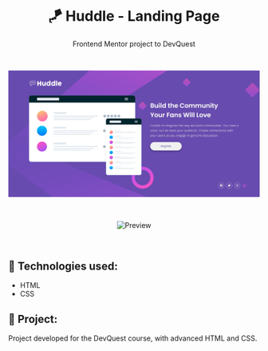 <h1 align="center">🪁 Huddle - Landing Page</h1>
<p align="center">Frontend Mentor project to DevQuest</p>

<br>

<p align="center">
  <img alt="Preview" src=".github/Screen1.jpg" width="auto">
</p>

<br>

<p align="center">
  <img alt="Preview" src=".github/Huddle.gif" width="auto">
</p>

<br>

## 🚀 Technologies used:
- HTML
- CSS

## 📝 Project:
Project developed for the DevQuest course, with advanced HTML and CSS.
